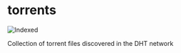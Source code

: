 torrents 
========
![Indexed](https://img.shields.io/badge/indexed-23536-blue)

Collection of torrent files discovered in the DHT network
